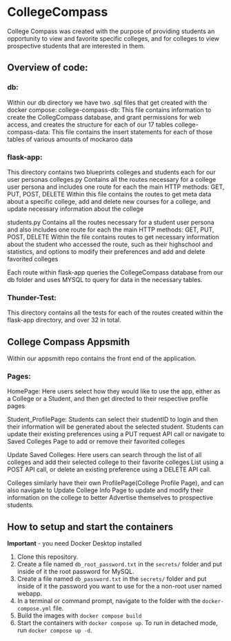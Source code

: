 # CollegeCompass

College Compass was created with the purpose of providing students an opportunity to view and favorite specific colleges, and for colleges to view prospective students that are interested in them.

## Overview of code:

### db:

Within our db directory we have two .sql files that get created with the docker compose:
college-compass-db:
This file contains information to create the CollegCompass database, and grant permissions for web access, and creates the structure for each of our 17 tables
college-compass-data:
This file contains the insert statements for each of those tables of various amounts of mockaroo data

### flask-app:

This directory contains two blueprints colleges and students each for our user personas
colleges.py
Contains all the routes necessary for a college user persona and includes one route for each the main HTTP methods: GET, PUT, POST, DELETE
Within this file contains the routes to get meta data about a specific college, add and delete new courses for a college, and update necessary information about the college

students.py
Contains all the routes necessary for a student user persona and also includes one route for each the main HTTP methods: GET, PUT, POST, DELETE
Within the file contains routes to get necessary information about the student who accessed the route, such as their highschool and statistics, and options to modify their preferences and add and delete favorited colleges

Each route within flask-app queries the CollegeCompass database from our db folder and uses MYSQL to query for data in the necessary tables.

### Thunder-Test:

This directory contains all the tests for each of the routes created within the flask-app directory, and over 32 in total.

## College Compass Appsmith

Within our appsmith repo contains the front end of the application.

### Pages:

HomePage: Here users select how they would like to use the app, either as a College or a Student, and then get directed to their respective profile pages

Student_ProfilePage: Students can select their studentID to login and then their information will be generated about the selected student. Students can update their existing preferences using a PUT request API call or navigate to Saved Colleges Page to add or remove their favorited colleges

Update Saved Colleges: Here users can search through the list of all colleges and add their selected college to their favorite colleges List using a POST API call, or delete an existing preference using a DELETE API call.

Colleges similarly have their own ProfilePage(College Profile Page), and can also navigate to Update College Info Page to update and modify their information on the college to better Advertise themselves to prospective students.

## How to setup and start the containers

**Important** - you need Docker Desktop installed

1. Clone this repository.
1. Create a file named `db_root_password.txt` in the `secrets/` folder and put inside of it the root password for MySQL.
1. Create a file named `db_password.txt` in the `secrets/` folder and put inside of it the password you want to use for the a non-root user named webapp.
1. In a terminal or command prompt, navigate to the folder with the `docker-compose.yml` file.
1. Build the images with `docker compose build`
1. Start the containers with `docker compose up`. To run in detached mode, run `docker compose up -d`.
